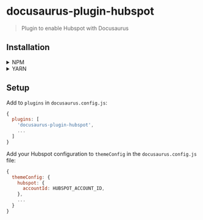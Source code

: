 # docusaurus-plugin-hubspot
> Plugin to enable Hubspot with Docusaurus

## Installation

<details>
<summary>NPM</summary>
<p>

```bash
npm i docusaurus-plugin-hubspot
```

</p>
</details>

<details>
<summary>YARN</summary>
<p>

```bash
yarn add docusaurus-plugin-hubspot
```

</p>
</details>

## Setup

Add to `plugins` in `docusaurus.config.js`:

```js
{
  plugins: [
    'docusaurus-plugin-hubspot',
    ...
  ]
}
```

Add your Hubspot configuration to `themeConfig` in the `docusaurus.config.js` file:

```js
{
  themeConfig: {
    hubspot: {
      accountId: HUBSPOT_ACCOUNT_ID,
    },
    ...
  }
}
```

> 


